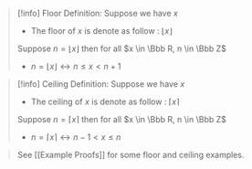 

>[!info] Floor Definition:
>Suppose we have $x$
>- The floor of $x$ is denote as follow : $\lfloor x \rfloor$
>
>Suppose $n = \lfloor x \rfloor$ then for all $x \in \Bbb R, n \in \Bbb Z$
>- $n = \lfloor x \rfloor \leftrightarrow n \leq x < n + 1$



>[!info] Ceiling Definition:
>Suppose we have $x$
>- The ceiling of $x$ is denote as follow : $\lceil x \rceil$
>
>Suppose $n = \lceil x \rceil$ then for all $x \in \Bbb R, n \in \Bbb Z$
>- $n = \lceil x \rceil \leftrightarrow n - 1 < x \leq n$

> See [[Example Proofs]] for some floor and ceiling examples.
